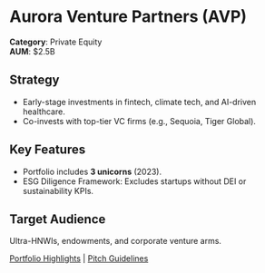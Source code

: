 # Aurora Venture Partners (AVP)

**Category**: Private Equity  
**AUM**: $2.5B  

## Strategy
- Early-stage investments in fintech, climate tech, and AI-driven healthcare.  
- Co-invests with top-tier VC firms (e.g., Sequoia, Tiger Global).  

## Key Features
- Portfolio includes **3 unicorns** (2023).  
- ESG Diligence Framework: Excludes startups without DEI or sustainability KPIs.  

## Target Audience
Ultra-HNWIs, endowments, and corporate venture arms.  

[Portfolio Highlights](#) | [Pitch Guidelines](#)  